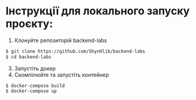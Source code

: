 # Інструкції для локального запуску проєкту:
1) Клонуйте репозиторій backend-labs
```bash
$ git clone https://github.com/ShynHlib/backend-labs
$ cd backend-labs
```
3) Запустіть докер
4) Скомпілюйте та запустіть контейнер
```
$ docker-compose build
$ docker-compose up
```
